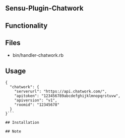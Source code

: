 ## Sensu-Plugin-Chatwork

## Functionality

## Files
* bin/handler-chatwork.rb

## Usage
```
{
  "chatwork": {
    "serverurl": "https://api.chatwork.com/",
    "apitoken": "123456789abcdefghijklmnopqrstuvw",
    "apiversion": "v1",
    "roomid": "12345678"
  }
}```

## Installation

## Note
